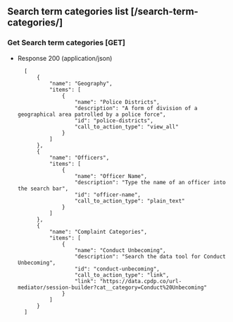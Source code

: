 ## Search term categories list [/search-term-categories/]

### Get Search term categories [GET]

+ Response 200 (application/json)

        [
            {
                "name": "Geography",
                "items": [
                    {
                        "name": "Police Districts",
                        "description": "A form of division of a geographical area patrolled by a police force",
                        "id": "police-districts",
                        "call_to_action_type": "view_all"
                    }
                ]
            },
            {
                "name": "Officers",
                "items": [
                    {
                        "name": "Officer Name",
                        "description": "Type the name of an officer into the search bar",
                        "id": "officer-name",
                        "call_to_action_type": "plain_text"
                    }
                ]
            },
            {
                "name": "Complaint Categories",
                "items": [
                    {
                        "name": "Conduct Unbecoming",
                        "description": "Search the data tool for Conduct Unbecoming",
                        "id": "conduct-unbecoming",
                        "call_to_action_type": "link",
                        "link": "https://data.cpdp.co/url-mediator/session-builder?cat__category=Conduct%20Unbecoming"
                    }
                ]
            }
        ]
